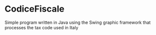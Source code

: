 # CodiceFiscale
Simple program written in Java using the Swing graphic framework that processes the tax code used in Italy
